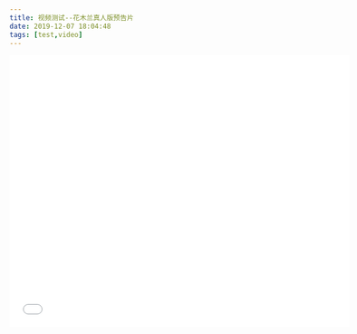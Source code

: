 ```yaml
---
title: 视频测试--花木兰真人版预告片
date: 2019-12-07 18:04:48
tags: [test,video]
---
```


<iframe height="480" width="600" src="//player.bilibili.com/player.html?aid=78166526&cid=133743474&page=1" scrolling="no" border="0" frameborder="no" framespacing="0" allowfullscreen="true"> </iframe>

